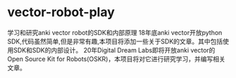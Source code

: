 # vector-robot-play
学习和研究anki vector robot的SDK和内部原理
18年底anki vector开放python SDK,代码虽然简单,但是非常有趣,本项目将添加一些关于SDK的文章。其中包括使用SDK和SDK的内部设计。
20年Digital Dream Labs即将开放anki vector的Open Source Kit for Robots(OSKR)，本项目将对它进行研究学习，并编写相关文章。
